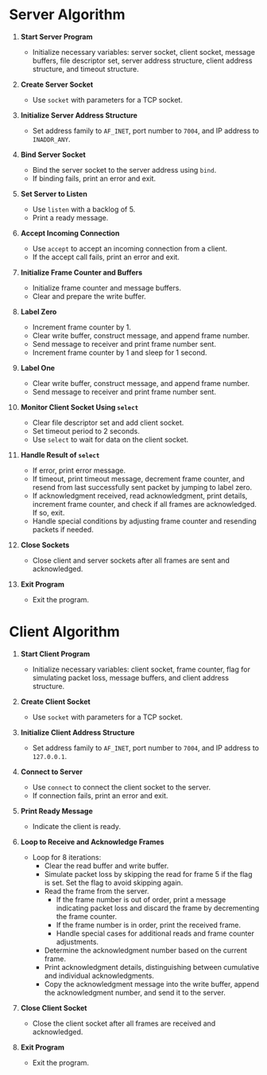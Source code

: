 # Server Algorithm

1. **Start Server Program**
   - Initialize necessary variables: server socket, client socket, message buffers, file descriptor set, server address structure, client address structure, and timeout structure.

2. **Create Server Socket**
   - Use `socket` with parameters for a TCP socket.

3. **Initialize Server Address Structure**
   - Set address family to `AF_INET`, port number to `7004`, and IP address to `INADDR_ANY`.

4. **Bind Server Socket**
   - Bind the server socket to the server address using `bind`.
   - If binding fails, print an error and exit.

5. **Set Server to Listen**
   - Use `listen` with a backlog of 5.
   - Print a ready message.

6. **Accept Incoming Connection**
   - Use `accept` to accept an incoming connection from a client.
   - If the accept call fails, print an error and exit.

7. **Initialize Frame Counter and Buffers**
   - Initialize frame counter and message buffers.
   - Clear and prepare the write buffer.

8. **Label Zero**
   - Increment frame counter by 1.
   - Clear write buffer, construct message, and append frame number.
   - Send message to receiver and print frame number sent.
   - Increment frame counter by 1 and sleep for 1 second.

9. **Label One**
   - Clear write buffer, construct message, and append frame number.
   - Send message to receiver and print frame number sent.

10. **Monitor Client Socket Using `select`**
    - Clear file descriptor set and add client socket.
    - Set timeout period to 2 seconds.
    - Use `select` to wait for data on the client socket.

11. **Handle Result of `select`**
    - If error, print error message.
    - If timeout, print timeout message, decrement frame counter, and resend from last successfully sent packet by jumping to label zero.
    - If acknowledgment received, read acknowledgment, print details, increment frame counter, and check if all frames are acknowledged. If so, exit.
    - Handle special conditions by adjusting frame counter and resending packets if needed.

12. **Close Sockets**
    - Close client and server sockets after all frames are sent and acknowledged.
    
13. **Exit Program**
    - Exit the program.

# Client Algorithm

1. **Start Client Program**
   - Initialize necessary variables: client socket, frame counter, flag for simulating packet loss, message buffers, and client address structure.

2. **Create Client Socket**
   - Use `socket` with parameters for a TCP socket.

3. **Initialize Client Address Structure**
   - Set address family to `AF_INET`, port number to `7004`, and IP address to `127.0.0.1`.

4. **Connect to Server**
   - Use `connect` to connect the client socket to the server.
   - If connection fails, print an error and exit.

5. **Print Ready Message**
   - Indicate the client is ready.

6. **Loop to Receive and Acknowledge Frames**
   - Loop for 8 iterations:
     - Clear the read buffer and write buffer.
     - Simulate packet loss by skipping the read for frame 5 if the flag is set. Set the flag to avoid skipping again.
     - Read the frame from the server.
       - If the frame number is out of order, print a message indicating packet loss and discard the frame by decrementing the frame counter.
       - If the frame number is in order, print the received frame.
       - Handle special cases for additional reads and frame counter adjustments.
     - Determine the acknowledgment number based on the current frame.
     - Print acknowledgment details, distinguishing between cumulative and individual acknowledgments.
     - Copy the acknowledgment message into the write buffer, append the acknowledgment number, and send it to the server.

7. **Close Client Socket**
   - Close the client socket after all frames are received and acknowledged.

8. **Exit Program**
   - Exit the program.

